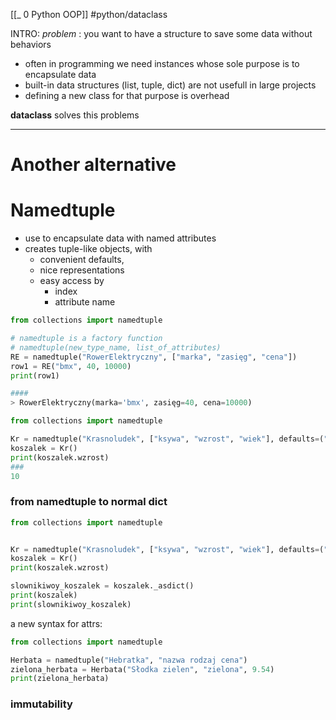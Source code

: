 [[_ 0 Python OOP]]
#python/dataclass

INTRO:
*problem* : you want to have a structure to save some data without behaviors

- often in programming we need instances whose sole purpose is to encapsulate data
- built-in data structures (list, tuple, dict) are not usefull in large projects
- defining a new class for that purpose is overhead

**dataclass** solves this problems

-----
# Another alternative
# Namedtuple

- use to encapsulate data with named attributes 
- creates tuple-like objects, with 
	- convenient defaults,
	- nice representations
	- easy access by
		- index
		- attribute name

```python
from collections import namedtuple

# namedtuple is a factory function
# namedtuple(new_type_name, list_of_attributes)
RE = namedtuple("RowerElektryczny", ["marka", "zasięg", "cena"])
row1 = RE("bmx", 40, 10000)
print(row1)

####
> RowerElektryczny(marka='bmx', zasięg=40, cena=10000)

```

```python
from collections import namedtuple

Kr = namedtuple("Krasnoludek", ["ksywa", "wzrost", "wiek"], defaults=("",10, 100))
koszalek = Kr()
print(koszalek.wzrost)
###
10
```

### from namedtuple to normal dict
```python
from collections import namedtuple


Kr = namedtuple("Krasnoludek", ["ksywa", "wzrost", "wiek"], defaults=("",10, 100))
koszalek = Kr()
print(koszalek.wzrost)

slownikiwoy_koszalek = koszalek._asdict()
print(koszalek)
print(slownikiwoy_koszalek)
```

a new syntax for attrs:
```python
from collections import namedtuple

Herbata = namedtuple("Hebratka", "nazwa rodzaj cena")
zielona_herbata = Herbata("Słodka zielen", "zielona", 9.54)
print(zielona_herbata)
```

### immutability
```python
```


